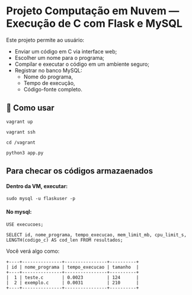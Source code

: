 # Projeto Computação em Nuvem — Execução de C com Flask e MySQL

Este projeto permite ao usuário:
- Enviar um código em C via interface web;
- Escolher um nome para o programa;
- Compilar e executar o código em um ambiente seguro;
- Registrar no banco MySQL:
  - Nome do programa,
  - Tempo de execução,
  - Código-fonte completo.

## 🚀 Como usar

```
vagrant up
```

```
vagrant ssh
```

```
cd /vagrant
```

```
python3 app.py
```

## Para checar os códigos armazaenados

#### Dentro da VM, executar:

```
sudo mysql -u flaskuser -p
```

#### No mysql:

```
USE execucoes;
```
```
SELECT id, nome_programa, tempo_execucao, mem_limit_mb, cpu_limit_s, LENGTH(codigo_c) AS cod_len FROM resultados;
```

Você verá algo como:
```
+----+---------------+----------------+----------+
| id | nome_programa | tempo_execucao | tamanho  |
+----+---------------+----------------+----------+
|  1 | teste.c       | 0.0023         | 124      |
|  2 | exemplo.c     | 0.0031         | 210      |
+----+---------------+----------------+----------+
```
